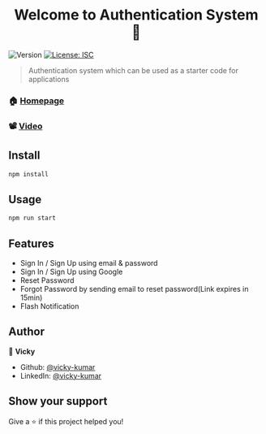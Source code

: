 <h1 align="center">Welcome to Authentication System 👋</h1>
<p>
  <img alt="Version" src="https://img.shields.io/badge/version-1.0.0-blue.svg?cacheSeconds=2592000" />
  <a href="#" target="_blank">
    <img alt="License: ISC" src="https://img.shields.io/badge/License-ISC-yellow.svg" />
  </a>
</p>

> Authentication system which can be used as a starter code for applications

### 🏠 [Homepage](https://authenticastion.herokuapp.com/)

### 📽️ [Video](https://youtu.be/XJheldaXJ1s)

## Install

```sh
npm install
```

## Usage

```sh
npm run start
```

## Features

* Sign In / Sign Up using email & password
* Sign In / Sign Up using Google
* Reset Password
* Forgot Password by sending email to reset password(Link expires in 15min)
* Flash Notification

## Author

👤 **Vicky**

* Github: [@vicky-kumar](https://github.com/SeaDemonGod)
* LinkedIn: [@vicky-kumar](https://www.linkedin.com/in/vicky-singh-130939112/)

## Show your support

Give a ⭐️ if this project helped you!
